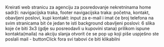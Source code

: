 Kreirati web stranicu za agenciju za posredovanje nekretninama
home sadrži: navigacijska traka, footer
navigacijska traka: početna, kontakt, obavljeni poslovi, kupi
kontakt: input za e-mail i imat će broj telefona
na svim stranicama bit će jedan te isti background 
obavljeni poslovi: 6 slika koje će biti 3x3 (gdje su posreodavli u kupovini stana)
prilikom ispune kontakta(maila) na akciju slanja otvorit će se pop up koji piše uspješno ste poslali mail - buttonClick fora
svi tabovi će biti klikabilni
